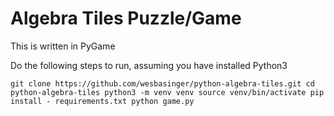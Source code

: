 # Algebra Tiles Puzzle/Game

This is written in PyGame

Do the following steps to run, assuming you have installed Python3

`
git clone https://github.com/wesbasinger/python-algebra-tiles.git
cd python-algebra-tiles
python3 -m venv venv
source venv/bin/activate
pip install - requirements.txt
python game.py
`